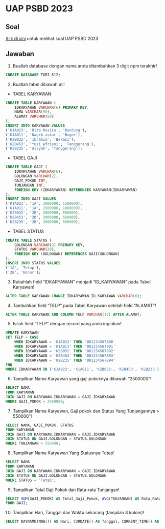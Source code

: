 # UAP PSBD 2023

## Soal

[Klik di sini](https://drive.google.com/drive/u/1/folders/1EnVjkbL9_BSAdWl8YQDVYD3_dEIbpA6x) untuk melihat soal UAP PSBD 2023

## Jawaban

1. Buatlah database dengan nama anda ditambahkan 3 digit npm terakhir!

```sql
CREATE DATABASE TOBI_612;
```

2. Buatlah tabel dibawah ini!

-   TABEL KARYAWAN

```sql
CREATE TABLE KARYAWAN (
    IDKARYAWAN VARCHAR(6) PRIMARY KEY,
    NAMA VARCHAR(50),
    ALAMAT VARCHAR(50)
);
INSERT INTO KARYAWAN VALUES
('K1A023', 'Rita Rosita', 'Bandung'),
('K1A011', 'Nagib askar', 'Bogor'),
('K2B032', 'Ibrahim', 'Bekasi'),
('K2B453', 'Yusi Afriani', 'Tanggerang'),
('K2B235', 'Aisyah', 'Tanggerang');
```

-   TABEL GAJI

```sql
CREATE TABLE GAJI (
    IDKARYAWAN VARCHAR(6),
    GOLONGAN VARCHAR(2),
    GAJI_POKOK INT,
    TUNJANGAN INT,
    FOREIGN KEY (IDKARYAWAN) REFERENCES KARYAWAN(IDKARYAWAN)
);
INSERT INTO GAJI VALUES
('K1A023', '1A', 3000000, 1500000),
('K1A011', '1A', 2500000, 1000000),
('K2B032', '2B', 2000000, 550000),
('K2B453', '2B', 2000000, 550000),
('K2B235', '2B', 2000000, 550000);
```

-   TABEL STATUS

```sql
CREATE TABLE STATUS (
    GOLONGAN VARCHAR(2) PRIMARY KEY,
    STATUS VARCHAR(20),
    FOREIGN KEY (GOLONGAN) REFERENCES GAJI(GOLONGAN)
);
INSERT INTO STATUS VALUES
('1A', 'Tetap'),
('2B', 'Honor');
```

3. Rubahlah field “IDKARYAWAN” menjadi “ID_KARYAWAN” pada Tabel Karyawan!

```sql
ALTER TABLE KARYAWAN CHANGE IDKARYAWAN ID_KARYAWAN VARCHAR(6);
```

4. Tambahkan field “TELP” pada Tabel Karyawan setelah field “ALAMAT”!

```sql
ALTER TABLE KARYAWAN ADD COLUMN TELP VARCHAR(15) AFTER ALAMAT;
```

5. Isilah field “TELP” dengan record yang anda inginkan!

```sql
UPDATE KARYAWAN
SET TELP = CASE
    WHEN IDKARYAWAN = 'K1A023' THEN '081234567890'
    WHEN IDKARYAWAN = 'K1A011' THEN '081234567891'
    WHEN IDKARYAWAN = 'K2B032' THEN '081234567892'
    WHEN IDKARYAWAN = 'K2B453' THEN '081234567893'
    WHEN IDKARYAWAN = 'K2B235' THEN '081234567894'
END
WHERE IDKARYAWAN IN ('K1A023', 'K1A011', 'K2B032', 'K2B453', 'K2B235');
```

6. Tampilkan Nama Karyawan yang gaji pokoknya dibawah “2500000”!

```sql
SELECT NAMA
FROM KARYAWAN
JOIN GAJI ON KARYAWAN.IDKARYAWAN = GAJI.IDKARYAWAN
WHERE GAJI_POKOK < 2500000;
```

7. Tampilkan Nama Karyawan, Gaji pokok dan Status Yang Tunjangannya > 550000”!

```sql
SELECT NAMA, GAJI_POKOK, STATUS
FROM KARYAWAN
JOIN GAJI ON KARYAWAN.IDKARYAWAN = GAJI.IDKARYAWAN
JOIN STATUS ON GAJI.GOLONGAN = STATUS.GOLONGAN
WHERE TUNJANGAN > 550000;
```

8. Tampilkan Nama Karyawan Yang Statusnya Tetap!

```sql
SELECT NAMA
FROM KARYAWAN
JOIN GAJI ON KARYAWAN.IDKARYAWAN = GAJI.IDKARYAWAN
JOIN STATUS ON GAJI.GOLONGAN = STATUS.GOLONGAN
WHERE STATUS = 'Tetap';
```

9. Tampilkan Total Gaji Pokok dan Rata-rata Tunjangan!

```sql
SELECT SUM(GAJI_POKOK) AS Total_Gaji_Pokok, AVG(TUNJANGAN) AS Rata_Rata_Tunjangan
FROM GAJI;
```

10. Tampilkan Hari, Tanggal dan Waktu sekarang (tampilan 3 kolom)!

```sql
SELECT DAYNAME(NOW()) AS Hari, CURDATE() AS Tanggal, CURRENT_TIME() AS Waktu;
```
